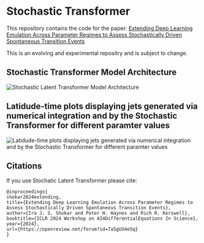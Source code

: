 # Stochastic Transformer

This repository contains the code for the paper: [Extending Deep Learning Emulation Across Parameter Regimes to Assess Stochastically Driven Spontaneous Transition Events]([https://arxiv.org/abs/2310.16741](https://openreview.net/forum?id=7a5gUX4e5q))

This is an evolving and experimental repositry and is subject to change.

## Stochastic Transformer Model Architecture
![Stochastic Latent Transformer Model Architecture](static/SLT.png "Stochastic Transformer Model Architecture")


## Latidude-time plots displaying jets generated via numerical integration and by the Stochastic Transformer for different paramter values
![Latidude-time plots displaying jets generated via numerical integration and by the Stochastic Transformer for different paramter values](static/lat_time.png "Latidude-time plots displaying jets generated via numerical integration and by the Stochastic Transformer for different paramter values")

## Citations

If you use Stochatic Latent Transformer please cite:

```
@inproceedings{
shokar2024extending,
title={Extending Deep Learning Emulation Across Parameter Regimes to Assess Stochastically Driven Spontaneous Transition Events},
author={Ira J. S. Shokar and Peter H. Haynes and Rich R. Kerswell},
booktitle={ICLR 2024 Workshop on AI4DifferentialEquations In Science},
year={2024},
url={https://openreview.net/forum?id=7a5gUX4e5q}
}
```

